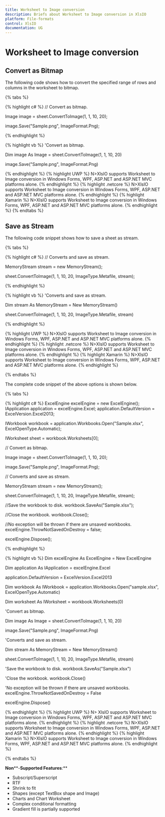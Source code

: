 ```yaml
---
title: Worksheet to Image conversion
description: Briefs about Worksheet to Image conversion in XlsIO
platform: File-formats
control: XlsIO
documentation: UG
---
```


# Worksheet to Image conversion

## Convert as Bitmap

The following code shows how to convert the specified range of rows and columns in the worksheet to bitmap.

{% tabs %}  

{% highlight c# %}
// Convert as bitmap.

Image image = sheet.ConvertToImage(1, 1, 10, 20);

image.Save("Sample.png", ImageFormat.Png);





{% endhighlight %}

{% highlight vb %}
'Convert as bitmap.

Dim image As Image = sheet.ConvertToImage(1, 1, 10, 20)

image.Save("Sample.png", ImageFormat.Png)



{% endhighlight %}
{% highlight UWP %}
N>XlsIO supports Worksheet to Image conversion in Windows Forms, WPF, ASP.NET and ASP.NET MVC platforms alone.
{% endhighlight %}
{% highlight .netcore %}
N>XlsIO supports Worksheet to Image conversion in Windows Forms, WPF, ASP.NET and ASP.NET MVC platforms alone.
{% endhighlight %}
{% highlight Xamarin %}
N>XlsIO supports Worksheet to Image conversion in Windows Forms, WPF, ASP.NET and ASP.NET MVC platforms alone.
{% endhighlight %}
  {% endtabs %}  

## Save as Stream

The following code snippet shows how to save a sheet as stream.

{% tabs %}  

{% highlight c# %}
// Converts and save as stream.

MemoryStream stream = new MemoryStream();

sheet.ConvertToImage(1, 1, 10, 20, ImageType.Metafile, stream);





{% endhighlight %}

{% highlight vb %}
'Converts and save as stream.

Dim stream As MemoryStream = New MemoryStream()

sheet.ConvertToImage(1, 1, 10, 20, ImageType.Metafile, stream)



{% endhighlight %}

{% highlight UWP %}
N>XlsIO supports Worksheet to Image conversion in Windows Forms, WPF, ASP.NET and ASP.NET MVC platforms alone.
{% endhighlight %}
{% highlight .netcore %}
N>XlsIO supports Worksheet to Image conversion in Windows Forms, WPF, ASP.NET and ASP.NET MVC platforms alone.
{% endhighlight %}
{% highlight Xamarin %}
N>XlsIO supports Worksheet to Image conversion in Windows Forms, WPF, ASP.NET and ASP.NET MVC platforms alone.
{% endhighlight %}

  {% endtabs %}  

The complete code snippet of the above options is shown below.

{% tabs %}  

{% highlight c# %}
ExcelEngine excelEngine = new ExcelEngine();
IApplication application = excelEngine.Excel;
application.DefaultVersion = ExcelVersion.Excel2013;

IWorkbook workbook = application.Workbooks.Open("Sample.xlsx", ExcelOpenType.Automatic);

IWorksheet sheet = workbook.Worksheets[0];

// Convert as bitmap.

Image image = sheet.ConvertToImage(1, 1, 10, 20);

image.Save("Sample.png", ImageFormat.Png);

// Converts and save as stream.

MemoryStream stream = new MemoryStream();

sheet.ConvertToImage(1, 1, 10, 20, ImageType.Metafile, stream);

//Save the workbook to disk.
workbook.SaveAs("Sample.xlsx");

//Close the workbook.
workbook.Close();

//No exception will be thrown if there are unsaved workbooks.
excelEngine.ThrowNotSavedOnDestroy = false;

excelEngine.Dispose();



{% endhighlight %}

{% highlight vb %}
Dim excelEngine As ExcelEngine = New ExcelEngine

Dim application As IApplication = excelEngine.Excel

application.DefaultVersion = ExcelVersion.Excel2013

Dim workbook As IWorkbook = application.Workbooks.Open("sample.xlsx", ExcelOpenType.Automatic)

Dim worksheet As IWorksheet = workbook.Worksheets(0)

'Convert as bitmap.

Dim image As Image = sheet.ConvertToImage(1, 1, 10, 20)

image.Save("Sample.png", ImageFormat.Png)

'Converts and save as stream.

Dim stream As MemoryStream = New MemoryStream()

sheet.ConvertToImage(1, 1, 10, 20, ImageType.Metafile, stream)

'Save the workbook to disk.
workbook.SaveAs("Sample.xlsx")

'Close the workbook.
workbook.Close()

'No exception will be thrown if there are unsaved workbooks.
excelEngine.ThrowNotSavedOnDestroy = False

excelEngine.Dispose()



{% endhighlight %}
{% highlight UWP %}
N> XlsIO supports Worksheet to Image conversion in Windows Forms, WPF, ASP.NET and ASP.NET MVC platforms alone.
{% endhighlight %}
{% highlight .netcore %}
N>XlsIO supports Worksheet to Image conversion in Windows Forms, WPF, ASP.NET and ASP.NET MVC platforms alone.
{% endhighlight %}
{% highlight Xamarin %}
N>XlsIO supports Worksheet to Image conversion in Windows Forms, WPF, ASP.NET and ASP.NET MVC platforms alone.
{% endhighlight %}

  {% endtabs %}  

**Non****-****Supported** **Features****:**

* Subscript/Superscript
* RTF
* Shrink to fit
* Shapes (except TextBox shape and Image)
* Charts and Chart Worksheet
* Complex conditional formatting
* Gradient fill is partially supported